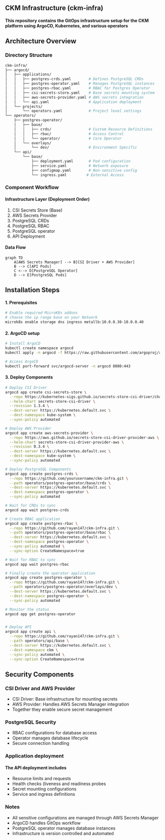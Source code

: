 ## CKM Infrastructure (ckm-infra)

#### This repository contains the GitOps infrastructure setup for the CKM platform using ArgoCD, Kubernetes, and various operators

## Architecture Overview

### Directory Structure

```bash
ckm-infra/
├── argocd/
│   ├── applications/
│   │   ├── postgres-crds.yaml        # Defines PostgreSQL CRDs
│   │   ├── postgres-operator.yaml    # Manages PostgreSQL instances
│   │   ├── postgres-rbac.yaml        # RBAC for Postgres Operator
│   │   ├── csi-secrets-store.yaml    # Base secrets mounting system
│   │   ├── aws-secrets-provider.yaml # AWS secrets integration
│   │   └── api.yaml                  # Application deployment
│   └── projects/
│       └── operators.yaml            # Project level settings
└── operators/
    ├── postgres-operator/
    │   ├── base/
    │   │   ├── crds/                 # Custom Resource Definitions
    │   │   ├── rbac/                 # Access Control
    │   │   └── operator/             # Core Operator
    │   └── overlays/
    │       └── dev/                  # Environment Specific
    └── api/
        └── base/
            ├── deployment.yaml       # Pod configuration
            ├── service.yaml          # Network exposure
            ├── configmap.yaml        # Non-sensitive config
            └── ingress.yaml         # External Access
```

### Component Workflow

#### Infrastructure Layer (Deployment Order)

1. CSI Secrets Store (Base)
2. AWS Secrets Provider
3. PostgreSQL CRDs
4. PostgreSQL RBAC
5. PostgreSQL operator
6. API Deployment

#### Data Flow

```mermaid
graph TD
    A[AWS Secrets Manager] --> B[CSI Driver + AWS Provider]
    B --> C[API Pods]
    C <--> D[PostgreSQL Operator]
    D --> E[PostgreSQL Pods]
```

## Installation Steps

#### 1. Prerequisites

```bash
# Enable required MicroK8s addons
# choose the ip range base on your Network
microk8s enable storage dns ingress metallb:10.0.0.30-10.0.0.40
```

#### 2. ArgoCD setup

```bash
# Install ArgoCD
kubectl create namespace argocd
kubectl apply -n argocd -f https://raw.githubusercontent.com/argoproj/argo-cd/stable/manifests/install.yaml

# Access ArgoCD
kubectl port-forward svc/argocd-server -n argocd 8080:443
```

#### 3. Deploy Components

```bash
# Deploy CSI Driver
argocd app create csi-secrets-store \
  --repo https://kubernetes-sigs.github.io/secrets-store-csi-driver/charts \
  --helm-chart secrets-store-csi-driver \
  --revision 1.3.4 \
  --dest-server https://kubernetes.default.svc \
  --dest-namespace kube-system \
  --sync-policy automated

# Deploy AWS Provider
argocd app create aws-secrets-provider \
  --repo https://aws.github.io/secrets-store-csi-driver-provider-aws \
  --helm-chart secrets-store-csi-driver-provider-aws \
  --revision 0.3.4 \
  --dest-server https://kubernetes.default.svc \
  --dest-namespace kube-system \
  --sync-policy automated

# Deploy PostgreSQL Components
argocd app create postgres-crds \
  --repo https://github.com/yourusername/ckm-infra.git \
  --path operators/postgres-operator/base/crds \
  --dest-server https://kubernetes.default.svc \
  --dest-namespace postgres-operator \
  --sync-policy automated

# Wait for CRDs to sync
argocd app wait postgres-crds

# Create RBAC application
argocd app create postgres-rbac \
  --repo https://github.com/rayan147/ckm-infra.git \
  --path operators/postgres-operator/base/rbac \
  --dest-server https://kubernetes.default.svc \
  --dest-namespace postgres-operator \
  --sync-policy automated \
  --sync-option CreateNamespace=true

# Wait for RBAC to sync
argocd app wait postgres-rbac

# Finally create the operator application
argocd app create postgres-operator \
  --repo https://github.com/rayan147/ckm-infra.git \
  --path operators/postgres-operator/overlays/dev \
  --dest-server https://kubernetes.default.svc \
  --dest-namespace postgres-operator \
  --sync-policy automated

# Monitor the status
argocd app get postgres-operator


# Deploy API 
argocd app create api \
  --repo https://github.com/rayan147/ckm-infra.git \
  --path operators/api/base \
  --dest-server https://kubernetes.default.svc \
  --dest-namespace ckm \
  --sync-policy automated \
  --sync-option CreateNamespace=true

```

## Security Components

### CSI Driver and AWS Provider

- CSI Driver: Base infrastructure for mounting secrets
- AWS Provider: Handles AWS Secrets Manager integration
- Together they enable secure secret management

### PostgreSQL Security

- RBAC configurations for database access
- Operator manages database lifecycle
- Secure connection handling

### Application deployment

#### The API deployment includes

- Resource limits and requests
- Health checks (liveness and readiness probes
- Secret mounting configurations
- Service and ingress definitions

### Notes

- All sensitive configurations are managed through AWS Secrets Manager
- ArgoCD handles GitOps workflow
- PostgreSQL operator manages database instances
- Infrastructure is version controlled and automated
